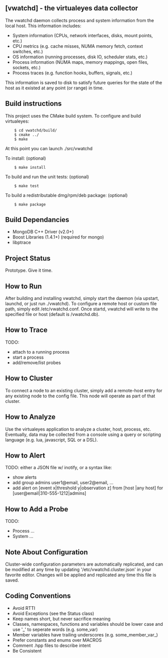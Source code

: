 [vwatchd] - the virtualeyes data collector
---
The vwatchd daemon collects process and system information from the local host.  This information includes:

 - System information (CPUs, network interfaces, disks, mount points, etc.)
 - CPU metrics (e.g. cache misses, NUMA memory fetch, context switches, etc.)
 - OS information (running processes, disk IO, scheduler stats, etc.)
 - Process information (NUMA maps, memory mappings, open files, sockets, etc.)
 - Process traces (e.g. function hooks, buffers, signals, etc.)

This information is saved to disk to satisfy future queries for the state of the host as it existed
at any point (or range) in time.


Build instructions
---
This project uses the CMake build system.  To configure and build virtualeyes:

        $ cd vwatchd/build/
        $ cmake ../
        $ make

At this point you can launch ./src/vwatchd

To install:  (optional)

		$ make install

To build and run the unit tests:  (optional)

		$ make test

To build a redistributable dmg/rpm/deb package:  (optional)

		$ make package


Build Dependancies
---
  - MongoDB C++ Driver (v2.0+)
  - Boost Libraries (1.4.1+) (required for mongo)
  - libptrace


Project Status
---
Prototype.  Give it time.


How to Run
---
After building and installing vwatchd, simply start the daemon (via upstart, launchd, or just
run ./vwatchd).  To configure a remote host or custom file path, simply edit /etc/vwatchd.conf.
Once startd, vwatchd will write to the specified file or host (default is /vwatchd.db).


How to Trace
---
TODO:

 - attach to a running process
 - start a process
 - add/remove/list probes


How to Cluster
---
To connect a node to an existing cluster, simply add a remote-host entry for any existing node
to the config file.  This node will operate as part of that cluster.


How to Analyze
---
Use the virtualeyes application to analyze a cluster, host, process, etc.  Eventually, data may
be collected from a console using a query or scripting language (e.g. lua, javascript, SQL or a DSL).


How to Alert
---
TODO: either a JSON file w/ inotify, or a syntax like:

 - show alerts
 - add group admins user1@email, user2@email, ...
 - add alert on [event x|threshold y|observation z] from [host <host> |any host] for [user@email|310-555-1212|admins]


How to Add a Probe
---
TODO:

 - Process ...
 - System ...


Note About Configuration
---
Cluster-wide configuration parameters are automatically replicated, and can be modified at any time
by updating '/etc/vwatchd.cluster.json' in your favorite editor.  Changes will be applied and replicated
any time this file is saved.


Coding Conventions
------------------
 - Avoid RTTI
 - Avoid Exceptions (see the Status class)
 - Keep names short, but never sacrifice meaning
 - Classes, namespaces, functions and variables should be lower case and use '\_' to seperate words (e.g. some\_var)
 - Member variables have trailing underscores (e.g. some\_member\_var\_)
 - Prefer constants and enums over MACROS
 - Comment .hpp files to describe intent
 - Be Consistent

